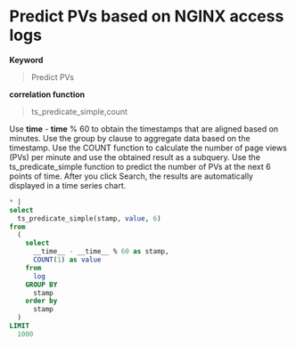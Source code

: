# Predict PVs based on NGINX access logs

**Keyword**

> Predict PVs

**correlation function**

> ts_predicate_simple,count

Use **time** - **time** % 60 to obtain the timestamps that are aligned based on minutes. Use the group by clause to aggregate data based on the timestamp. Use the COUNT function to calculate the number of page views (PVs) per minute and use the obtained result as a subquery. Use the ts_predicate_simple function to predict the number of PVs at the next 6 points of time. After you click Search, the results are automatically displayed in a time series chart.

```SQL
* |
select
  ts_predicate_simple(stamp, value, 6)
from
  (
    select
      __time__ - __time__ % 60 as stamp,
      COUNT(1) as value
    from
      log
    GROUP BY
      stamp
    order by
      stamp
  )
LIMIT
  1000
```

